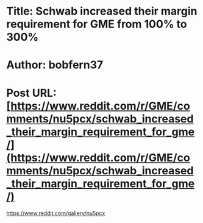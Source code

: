# Title: Schwab increased their margin requirement for GME from 100% to 300%
# Author: bobfern37
# Post URL: [https://www.reddit.com/r/GME/comments/nu5pcx/schwab_increased_their_margin_requirement_for_gme/](https://www.reddit.com/r/GME/comments/nu5pcx/schwab_increased_their_margin_requirement_for_gme/)


https://www.reddit.com/gallery/nu5pcx